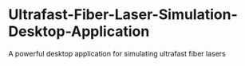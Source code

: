 # Ultrafast-Fiber-Laser-Simulation-Desktop-Application
A powerful desktop application for simulating ultrafast fiber lasers
